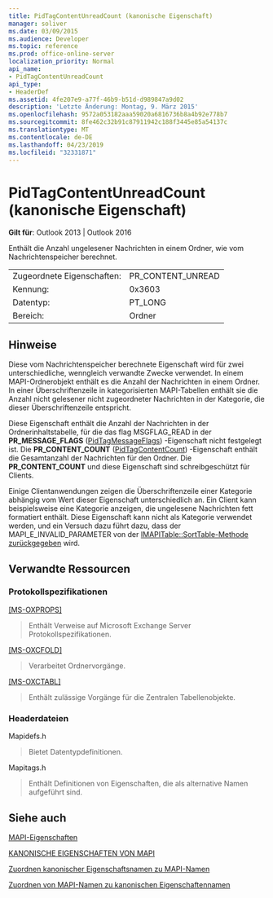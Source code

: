 ```yaml
---
title: PidTagContentUnreadCount (kanonische Eigenschaft)
manager: soliver
ms.date: 03/09/2015
ms.audience: Developer
ms.topic: reference
ms.prod: office-online-server
localization_priority: Normal
api_name:
- PidTagContentUnreadCount
api_type:
- HeaderDef
ms.assetid: 4fe207e9-a77f-46b9-b51d-d989847a9d02
description: 'Letzte Änderung: Montag, 9. März 2015'
ms.openlocfilehash: 9572a053182aaa59020a6816736b8a4b92e778b7
ms.sourcegitcommit: 8fe462c32b91c87911942c188f3445e85a54137c
ms.translationtype: MT
ms.contentlocale: de-DE
ms.lasthandoff: 04/23/2019
ms.locfileid: "32331871"
---
```

# <a name="pidtagcontentunreadcount-canonical-property"></a>PidTagContentUnreadCount (kanonische Eigenschaft)

  
  
**Gilt für**: Outlook 2013 | Outlook 2016 
  
Enthält die Anzahl ungelesener Nachrichten in einem Ordner, wie vom Nachrichtenspeicher berechnet. 
  
|||
|:-----|:-----|
|Zugeordnete Eigenschaften:  <br/> |PR_CONTENT_UNREAD  <br/> |
|Kennung:  <br/> |0x3603  <br/> |
|Datentyp:  <br/> |PT_LONG  <br/> |
|Bereich:  <br/> |Ordner  <br/> |
   
## <a name="remarks"></a>Hinweise

Diese vom Nachrichtenspeicher berechnete Eigenschaft wird für zwei unterschiedliche, wenngleich verwandte Zwecke verwendet. In einem MAPI-Ordnerobjekt enthält es die Anzahl der Nachrichten in einem Ordner. In einer Überschriftenzeile in kategorisierten MAPI-Tabellen enthält sie die Anzahl nicht gelesener nicht zugeordneter Nachrichten in der Kategorie, die dieser Überschriftenzeile entspricht.
  
Diese Eigenschaft enthält die Anzahl der Nachrichten in der Ordnerinhaltstabelle, für die das flag MSGFLAG_READ in der **PR_MESSAGE_FLAGS** ([PidTagMessageFlags](pidtagmessageflags-canonical-property.md)) -Eigenschaft nicht festgelegt ist. Die **PR_CONTENT_COUNT** ([PidTagContentCount](pidtagcontentcount-canonical-property.md)) -Eigenschaft enthält die Gesamtanzahl der Nachrichten für den Ordner. Die **PR_CONTENT_COUNT** und diese Eigenschaft sind schreibgeschützt für Clients. 
  
Einige Clientanwendungen zeigen die Überschriftenzeile einer Kategorie abhängig vom Wert dieser Eigenschaft unterschiedlich an. Ein Client kann beispielsweise eine Kategorie anzeigen, die ungelesene Nachrichten fett formatiert enthält. Diese Eigenschaft kann nicht als Kategorie verwendet werden, und ein Versuch dazu führt dazu, dass der MAPI_E_INVALID_PARAMETER von der [IMAPITable::SortTable-Methode zurückgegeben](imapitable-sorttable.md) wird. 
  
## <a name="related-resources"></a>Verwandte Ressourcen

### <a name="protocol-specifications"></a>Protokollspezifikationen

[[MS-OXPROPS]](https://msdn.microsoft.com/library/f6ab1613-aefe-447d-a49c-18217230b148%28Office.15%29.aspx)
  
> Enthält Verweise auf Microsoft Exchange Server Protokollspezifikationen.
    
[[MS-OXCFOLD]](https://msdn.microsoft.com/library/c0f31b95-c07f-486c-98d9-535ed9705fbf%28Office.15%29.aspx)
  
> Verarbeitet Ordnervorgänge.
    
[[MS-OXCTABL]](https://msdn.microsoft.com/library/d33612dc-36a8-4623-8a26-c156cf8aae4b%28Office.15%29.aspx)
  
> Enthält zulässige Vorgänge für die Zentralen Tabellenobjekte.
    
### <a name="header-files"></a>Headerdateien

Mapidefs.h
  
> Bietet Datentypdefinitionen.
    
Mapitags.h
  
> Enthält Definitionen von Eigenschaften, die als alternative Namen aufgeführt sind.
    
## <a name="see-also"></a>Siehe auch



[MAPI-Eigenschaften](mapi-properties.md)
  
[KANONISCHE EIGENSCHAFTEN VON MAPI](mapi-canonical-properties.md)
  
[Zuordnen kanonischer Eigenschaftsnamen zu MAPI-Namen](mapping-canonical-property-names-to-mapi-names.md)
  
[Zuordnen von MAPI-Namen zu kanonischen Eigenschaftennamen](mapping-mapi-names-to-canonical-property-names.md)

